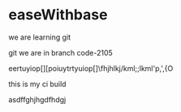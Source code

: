 # easeWithbase

we are learning git

git we are in branch code-2105

eertuyiop[][poiuytrtyuiop[]\fhjhlkj/kml;;lkml'p,',{O

this is my ci build


asdffghjhgdfhdgj
